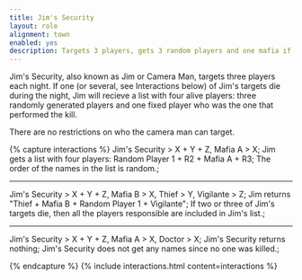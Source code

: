 ```yaml
---
title: Jim's Security
layout: role
alignment: town
enabled: yes
description: Targets 3 players, gets 3 random players and one mafia if one of the targets die
---
```


Jim's Security, also known as Jim or Camera Man, targets three players each night. If one (or several, see Interactions below) of Jim's targets die during the night, Jim will recieve a list with four alive players: three randomly generated players and one fixed player who was the one that performed the kill. 

There are no restrictions on who the camera man can target.

{% capture interactions %}
Jim's Security > X + Y + Z, Mafia A > X;
Jim gets a list with four players: Random Player 1 + R2 + Mafia A + R3;
The order of the names in the list is random.;

---
Jim's Security > X + Y + Z, Mafia B > X, Thief > Y, Vigilante > Z;
Jim returns "Thief + Mafia B + Random Player 1 + Vigilante";
If two or three of Jim's targets die, then all the players responsible are included in Jim's list.;

---
Jim's Security > X + Y + Z, Mafia A > X, Doctor > X;
Jim's Security returns nothing;
Jim's Security does not get any names since no one was killed.;

{% endcapture %}
{% include interactions.html content=interactions %}
